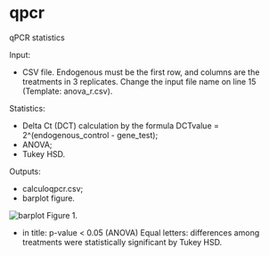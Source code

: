 # qpcr
qPCR statistics

Input: 
- CSV file. Endogenous must be the first row, and columns are the treatments in 3 replicates. Change the input file name on line 15 (Template: anova_r.csv).

Statistics:
- Delta Ct (DCT) calculation by the formula DCTvalue = 2^(endogenous_control - gene_test);
- ANOVA;
- Tukey HSD.

Outputs:
- calculoqpcr.csv;
- barplot figure.


![barplot](http://amos.esalq.usp.br/hugo/barplot1.png)
Figure 1. 
* in title: p-value < 0.05 (ANOVA)
Equal letters: differences among treatments were statistically significant by Tukey HSD. 
